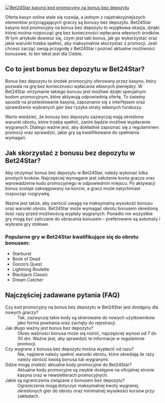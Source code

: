 [![Bet24Star kasyno kod promocyjny na bonus bez depozytu](https://123-caf.pages.dev/gitsignup.png)](https://vrmoo.ru/Bt82HjjY)

<p>Oferta kasyn online stale się rozwija, a jednym z najatrakcyjniejszych elementów przyciągających graczy są bonusy bez depozytu. Bet24Star kasyno kod promocyjny na bonus bez depozytu to wyjątkowa okazja, dzięki której można rozpocząć grę bez konieczności wpłacania własnych środków. W tym artykule dowiesz się, czym jest taki bonus, jak go wykorzystać oraz jakie warunki trzeba spełnić, aby maksymalnie skorzystać z promocji. Jeśli chcesz zacząć swoją przygodę z Bet24Star i poznać aktualne możliwości bonusowe, to ten tekst jest dla Ciebie.</p>  <h2>Co to jest bonus bez depozytu w Bet24Star?</h2> <p>Bonus bez depozytu to środek promocyjny oferowany przez kasyno, który pozwala na grę bez konieczności wpłacania własnych pieniędzy. W Bet24Star otrzymanie takiego bonusu jest możliwe dzięki specjalnym kodom promocyjnym, które aktywują odpowiednią ofertę. To świetny sposób na przetestowanie kasyna, zapoznanie się z interfejsem oraz sprawdzenie wybranych gier bez ryzyka utraty własnych funduszy.</p> <p>Warto wiedzieć, że bonusy bez depozytu zazwyczaj mają określone warunki obrotu, które trzeba spełnić, zanim będzie możliwe wypłacenie wygranych. Dlatego ważne jest, aby dokładnie zapoznać się z regulaminem promocji oraz sprawdzić, jakie gry są kwalifikowane do spełnienia wymagań.</p>  <h2>Jak skorzystać z bonusu bez depozytu w Bet24Star?</h2> <p>Aby otrzymać bonus bez depozytu w Bet24Star, należy wykonać kilka prostych kroków. Najczęściej wymagane jest założenie konta gracza oraz wprowadzenie kodu promocyjnego w odpowiednim miejscu. Po aktywacji bonus zostaje zaksięgowany na koncie, a gracz może natychmiast rozpocząć rozgrywkę.</p> <p>Ważne jest także, aby zwrócić uwagę na maksymalną wysokość bonusu oraz warunki obrotu. Bet24Star może wymagać obrotu bonusem określoną ilość razy przed możliwością wypłaty wygranych. Ponadto nie wszystkie gry mogą być zaliczane do obracania bonusem – preferowane są automaty i wybrane gry stołowe.</p>  <h3>Popularne gry w Bet24Star kwalifikujące się do obrotu bonusem:</h3> <ul> <li>Starburst</li> <li>Book of Dead</li> <li>Gonzo’s Quest</li> <li>Lightning Roulette</li> <li>Blackjack Classic</li> <li>Dream Catcher</li> </ul>  <h2>Najczęściej zadawane pytania (FAQ)</h2> <dl>   <dt>Czy kod promocyjny na bonus bez depozytu w Bet24Star jest dostępny dla nowych graczy?</dt>   <dd>Tak, zazwyczaj takie kody są skierowane do nowych użytkowników jako forma powitania oraz zachęty do rejestracji.</dd>    <dt>Jak długo ważny jest bonus bez depozytu?</dt>   <dd>Okres ważności bonusa może się różnić, najczęściej wynosi od 7 do 30 dni. Ważne jest, aby sprawdzić te informacje w regulaminie promocji.</dd>    <dt>Czy wygrane z bonusa bez depozytu można wypłacić od razu?</dt>   <dd>Nie, najpierw należy spełnić warunki obrotu, które określają ile razy należy obrócić kwotą bonusa lub wygranymi.</dd>    <dt>Gdzie mogę znaleźć aktualne kody promocyjne do Bet24Star?</dt>   <dd>Aktualne kody promocyjne są zwykle dostępne na oficjalnej stronie kasyna oraz w newsletterach promocyjnych.</dd>    <dt>Jakie są ograniczenia związane z bonusem bez depozytu?</dt>   <dd>Ograniczenia mogą dotyczyć maksymalnej kwoty wygranej, określonych gier do obrotu oraz minimalnej wysokości kursów przy zakładach.</dd> </dl>